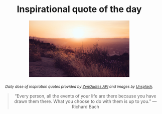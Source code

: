 
<div align="center">

# Inspirational quote of the day

<img src="./data/photo.jpeg" alt="Beautiful nature photo" width="320" height="180">

<sub><i>Daily dose of inspiration quotes provided by [ZenQuotes API](https://zenquotes.io/) and images by [Unsplash](https://unsplash.com/).</i></sub>


<blockquote>&ldquo;Every person, all the events of your life are there because you have drawn them there. What you choose to do with them is up to you.&rdquo; &mdash; <footer>Richard Bach</footer></blockquote>

</div>
